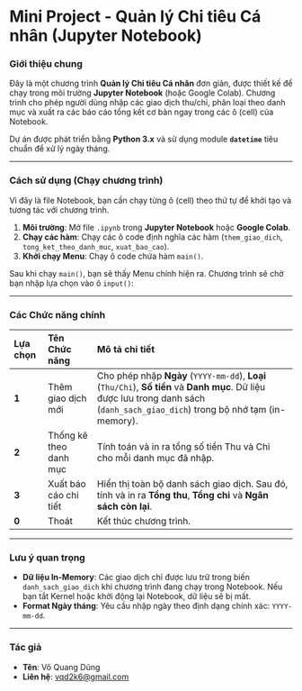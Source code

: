 # Mini Project - Quản lý Chi tiêu Cá nhân (Jupyter Notebook)

### Giới thiệu chung
Đây là một chương trình **Quản lý Chi tiêu Cá nhân** đơn giản, được thiết kế để chạy trong môi trường **Jupyter Notebook** (hoặc Google Colab). Chương trình cho phép người dùng nhập các giao dịch thu/chi, phân loại theo danh mục và xuất ra các báo cáo tổng kết cơ bản ngay trong các ô (cell) của Notebook.

Dự án được phát triển bằng **Python 3.x** và sử dụng module **`datetime`** tiêu chuẩn để xử lý ngày tháng.

---

### Cách sử dụng (Chạy chương trình)
Vì đây là file Notebook, bạn cần chạy từng ô (cell) theo thứ tự để khởi tạo và tương tác với chương trình.

1.  **Môi trường**: Mở file `.ipynb` trong **Jupyter Notebook** hoặc **Google Colab**.
2.  **Chạy các hàm**: Chạy các ô code định nghĩa các hàm (`them_giao_dich`, `tong_ket_theo_danh_muc`, `xuat_bao_cao`).
3.  **Khởi chạy Menu**: Chạy ô code chứa hàm `main()`.

Sau khi chạy `main()`, bạn sẽ thấy Menu chính hiện ra. Chương trình sẽ chờ bạn nhập lựa chọn vào ô `input()`:

---

### Các Chức năng chính

| Lựa chọn | Tên Chức năng | Mô tả chi tiết |
| :--- | :--- | :--- |
| **1** | Thêm giao dịch mới | Cho phép nhập **Ngày** (`YYYY-mm-dd`), **Loại** (`Thu/Chi`), **Số tiền** và **Danh mục**. Dữ liệu được lưu trong danh sách (`danh_sach_giao_dich`) trong bộ nhớ tạm (in-memory). |
| **2** | Thống kê theo danh mục | Tính toán và in ra tổng số tiền Thu và Chi cho mỗi danh mục đã nhập. |
| **3** | Xuất báo cáo chi tiết | Hiển thị toàn bộ danh sách giao dịch. Sau đó, tính và in ra **Tổng thu**, **Tổng chi** và **Ngân sách còn lại**. |
| **0** | Thoát | Kết thúc chương trình. |

---

### Lưu ý quan trọng
* **Dữ liệu In-Memory**: Các giao dịch chỉ được lưu trữ trong biến `danh_sach_giao_dich` khi chương trình đang chạy trong Notebook. Nếu bạn tắt Kernel hoặc khởi động lại Notebook, dữ liệu sẽ bị mất.
* **Format Ngày tháng**: Yêu cầu nhập ngày theo định dạng chính xác: `YYYY-mm-dd`.

---

### Tác giả
-   **Tên**: Võ Quang Dũng
-   **Liên hệ**: vqd2k6@gmail.com